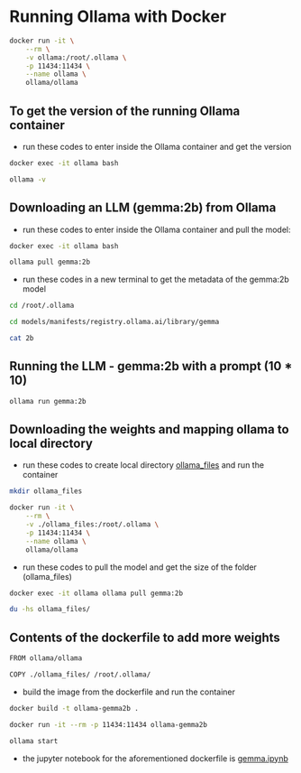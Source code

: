 # Running Ollama with Docker

```bash
docker run -it \
    --rm \
    -v ollama:/root/.ollama \
    -p 11434:11434 \
    --name ollama \
    ollama/ollama
```

## To get the version of the running Ollama container

* run these codes to enter inside the Ollama container and get the version

```bash
docker exec -it ollama bash

ollama -v
```

## Downloading an LLM (gemma:2b) from Ollama

* run these codes to enter inside the Ollama container and pull the model:

```bash
docker exec -it ollama bash

ollama pull gemma:2b
```

* run these codes in a new terminal to get the metadata of the gemma:2b model

```bash 
cd /root/.ollama

cd models/manifests/registry.ollama.ai/library/gemma

cat 2b
```

## Running the LLM - gemma:2b with a prompt (10 * 10)

```bash
ollama run gemma:2b
```

## Downloading the weights and mapping ollama to local directory

* run these codes to create local directory [ollama_files](https://github.com/bluemusk24/LLM-RAG/tree/main/homework-02/ollama_files) and run the container

```bash
mkdir ollama_files

docker run -it \
    --rm \
    -v ./ollama_files:/root/.ollama \
    -p 11434:11434 \
    --name ollama \
    ollama/ollama
```

* run these codes to pull the model and get the size of the folder (ollama_files)

```bash
docker exec -it ollama ollama pull gemma:2b 

du -hs ollama_files/
```

## Contents of the dockerfile to add more weights 

```bash
FROM ollama/ollama

COPY ./ollama_files/ /root/.ollama/
```

* build the image from the dockerfile and run the container

```bash
docker build -t ollama-gemma2b .

docker run -it --rm -p 11434:11434 ollama-gemma2b

ollama start
```

* the jupyter notebook for the aforementioned dockerfile is [gemma.ipynb](https://github.com/bluemusk24/LLM-RAG/blob/main/homework-02/gemma.ipynb)